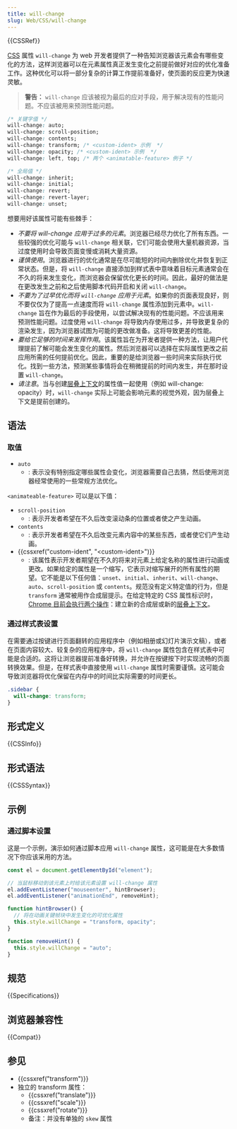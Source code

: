 ```yaml
---
title: will-change
slug: Web/CSS/will-change
---
```


{{CSSRef}}

[CSS](/zh-CN/docs/Web/CSS) 属性 `will-change` 为 web 开发者提供了一种告知浏览器该元素会有哪些变化的方法，这样浏览器可以在元素属性真正发生变化之前提前做好对应的优化准备工作。这种优化可以将一部分复杂的计算工作提前准备好，使页面的反应更为快速灵敏。

> **警告：** `will-change` 应该被视为最后的应对手段，用于解决现有的性能问题。不应该被用来预测性能问题。

```css
/* 关键字值 */
will-change: auto;
will-change: scroll-position;
will-change: contents;
will-change: transform; /* <custom-ident> 示例  */
will-change: opacity; /* <custom-ident> 示例  */
will-change: left, top; /* 两个 <animatable-feature> 例子 */

/* 全局值 */
will-change: inherit;
will-change: initial;
will-change: revert;
will-change: revert-layer;
will-change: unset;
```

想要用好该属性可能有些棘手：

- _不要将 will-change 应用于过多的元素_。浏览器已经尽力优化了所有东西。一些较强的优化可能与 `will-change` 相关联，它们可能会使用大量机器资源，当过度使用时会导致页面变慢或消耗大量资源。
- _谨慎使用_。浏览器进行的优化通常是在尽可能短的时间内删除优化并恢复到正常状态。但是，将 `will-change` 直接添加到样式表中意味着目标元素通常会在不久的将来发生变化，而浏览器会保留优化更长的时间。因此，最好的做法是在更改发生之前和之后使用脚本代码开启和关闭 `will-change`。
- _不要为了过早优化而将 `will-change` 应用于元素_。如果你的页面表现良好，则不要仅仅为了提高一点速度而将 `will-change` 属性添加到元素中。`will-change` 旨在作为最后的手段使用，以尝试解决现有的性能问题。不应该用来预测性能问题。过度使用 `will-change` 将导致内存使用过多，并导致更复杂的渲染发生，因为浏览器试图为可能的更改做准备。这将导致更差的性能。
- _要给它足够的时间来发挥作用_。该属性旨在为开发者提供一种方法，让用户代理提前了解可能会发生变化的属性。然后浏览器可以选择在实际属性更改之前应用所需的任何提前优化。因此，重要的是给浏览器一些时间来实际执行优化。找到一些方法，预测某些事情将会在稍微提前的时间内发生，并在那时设置 `will-change`。
- _请注意_。当与创建[层叠上下文](/zh-CN/docs/Web/CSS/CSS_positioned_layout/Understanding_z-index/Stacking_context)的属性值一起使用（例如 will-change: opacity）时，`will-change` 实际上可能会影响元素的视觉外观，因为层叠上下文是提前创建的。

## 语法

### 取值

- `auto`
  - : 表示没有特别指定哪些属性会变化，浏览器需要自己去猜，然后使用浏览器经常使用的一些常规方法优化。

`<animateable-feature>` 可以是以下值：

- `scroll-position`
  - : 表示开发者希望在不久后改变滚动条的位置或者使之产生动画。
- `contents`
  - : 表示开发者希望在不久后改变元素内容中的某些东西，或者使它们产生动画。
- {{cssxref("custom-ident", "&lt;custom-ident&gt;")}}
  - : 该属性表示开发者期望在不久的将来对元素上给定名称的属性进行动画或更改。如果给定的属性是一个缩写，它表示对缩写展开的所有属性的期望。它不能是以下任何值：`unset`、`initial`、`inherit`、`will-change`、`auto`、`scroll-position` 或 `contents`。规范没有定义特定值的行为，但是 `transform` 通常被用作合成层提示。在给定特定的 CSS 属性标识时，[Chrome 目前会执行两个操作](https://github.com/operasoftware/devopera/pull/330)：建立新的合成层或新的[层叠上下文](/zh-CN/docs/Web/CSS/CSS_positioned_layout/Understanding_z-index/Stacking_context)。

### 通过样式表设置

在需要通过按键进行页面翻转的应用程序中（例如相册或幻灯片演示文稿），或者在页面内容较大、较复杂的应用程序中，将 `will-change` 属性包含在样式表中可能是合适的。这将让浏览器提前准备好转换，并允许在按键按下时实现流畅的页面转换效果。但是，在样式表中直接使用 `will-change` 属性时需要谨慎。这可能会导致浏览器将优化保留在内存中的时间比实际需要的时间更长。

```css
.sidebar {
  will-change: transform;
}
```

## 形式定义

{{CSSInfo}}

## 形式语法

{{CSSSyntax}}

## 示例

### 通过脚本设置

这是一个示例，演示如何通过脚本应用 `will-change` 属性，这可能是在大多数情况下你应该采用的方法。

```js
const el = document.getElementById("element");

// 当鼠标移动到该元素上时给该元素设置 will-change 属性
el.addEventListener("mouseenter", hintBrowser);
el.addEventListener("animationEnd", removeHint);

function hintBrowser() {
  // 将在动画关键帧块中发生变化的可优化属性
  this.style.willChange = "transform, opacity";
}

function removeHint() {
  this.style.willChange = "auto";
}
```

## 规范

{{Specifications}}

## 浏览器兼容性

{{Compat}}

## 参见

- {{cssxref("transform")}}
- 独立的 transform 属性：
  - {{cssxref("translate")}}
  - {{cssxref("scale")}}
  - {{cssxref("rotate")}}
  - 备注：并没有单独的 `skew` 属性
